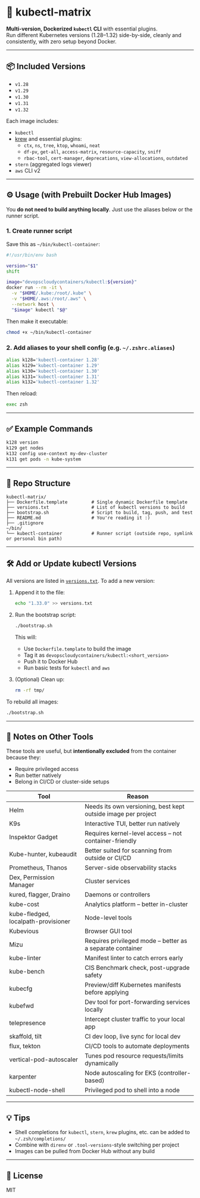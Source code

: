 # 🧰 kubectl-matrix

**Multi-version, Dockerized `kubectl` CLI** with essential plugins.  
Run different Kubernetes versions (1.28–1.32) side-by-side, cleanly and consistently, with zero setup beyond Docker.

---

## 📦 Included Versions

- `v1.28`
- `v1.29`
- `v1.30`
- `v1.31`
- `v1.32`

Each image includes:

- `kubectl`
- [krew](https://krew.sigs.k8s.io/) and essential plugins:
  - `ctx`, `ns`, `tree`, `ktop`, `whoami`, `neat`
  - `df-pv`, `get-all`, `access-matrix`, `resource-capacity`, `sniff`
  - `rbac-tool`, `cert-manager`, `deprecations`, `view-allocations`, `outdated`
- `stern` (aggregated logs viewer)
- `aws` CLI v2

---

## ⚙️ Usage (with Prebuilt Docker Hub Images)

You **do not need to build anything locally**. Just use the aliases below or the runner script.

### 1. Create runner script

Save this as `~/bin/kubectl-container`:

```bash
#!/usr/bin/env bash

version="$1"
shift

image="devopscloudycontainers/kubectl:${version}"
docker run --rm -it \
  -v "$HOME/.kube:/root/.kube" \
  -v "$HOME/.aws:/root/.aws" \
  --network host \
  "$image" kubectl "$@"
```

Then make it executable:

```bash
chmod +x ~/bin/kubectl-container
```

### 2. Add aliases to your shell config (e.g. `~/.zshrc.aliases`)

```bash
alias k128='kubectl-container 1.28'
alias k129='kubectl-container 1.29'
alias k130='kubectl-container 1.30'
alias k131='kubectl-container 1.31'
alias k132='kubectl-container 1.32'
```

Then reload:

```bash
exec zsh
```

---

## ✅ Example Commands

```bash
k128 version
k129 get nodes
k132 config use-context my-dev-cluster
k131 get pods -n kube-system
```

---

## 📁 Repo Structure

```
kubectl-matrix/
├── Dockerfile.template         # Single dynamic Dockerfile template
├── versions.txt                # List of kubectl versions to build
├── bootstrap.sh                # Script to build, tag, push, and test
├── README.md                   # You're reading it :)
├── .gitignore
~/bin/
└── kubectl-container           # Runner script (outside repo, symlink or personal bin path)
```

---

## 🛠 Add or Update kubectl Versions

All versions are listed in [`versions.txt`](./versions.txt).
To add a new version:

1. Append it to the file:

   ```bash
   echo "1.33.0" >> versions.txt
   ```

2. Run the bootstrap script:

   ```bash
   ./bootstrap.sh
   ```

   This will:
   - Use `Dockerfile.template` to build the image
   - Tag it as `devopscloudycontainers/kubectl:<short_version>`
   - Push it to Docker Hub
   - Run basic tests for `kubectl` and `aws`

3. (Optional) Clean up:

   ```bash
   rm -rf tmp/
   ```

To rebuild all images:

```bash
./bootstrap.sh
```

---

## 🧠 Notes on Other Tools

These tools are useful, but **intentionally excluded** from the container because they:

- Require privileged access
- Run better natively
- Belong in CI/CD or cluster-side setups

| Tool                                | Reason                                                                 |
|-------------------------------------|------------------------------------------------------------------------|
| Helm                                | Needs its own versioning, best kept outside image per project          |
| K9s                                 | Interactive TUI, better run natively                                   |
| Inspektor Gadget                    | Requires kernel-level access – not container-friendly                  |
| Kube-hunter, kubeaudit              | Better suited for scanning from outside or CI/CD                       |
| Prometheus, Thanos                  | Server-side observability stacks                                       |
| Dex, Permission Manager             | Cluster services                                                       |
| kured, flagger, Draino              | Daemons or controllers                                                 |
| kube-cost                           | Analytics platform – better in-cluster                                 |
| kube-fledged, localpath-provisioner | Node-level tools                                                       |
| Kubevious                           | Browser GUI tool                                                       |
| Mizu                                | Requires privileged mode – better as a separate container              |
| kube-linter                         | Manifest linter to catch errors early                                  |
| kube-bench                          | CIS Benchmark check, post-upgrade safety                               |
| kubecfg                             | Preview/diff Kubernetes manifests before applying                      |
| kubefwd                             | Dev tool for port-forwarding services locally                          |
| telepresence                        | Intercept cluster traffic to your local app                            |
| skaffold, tilt                      | CI dev loop, live sync for local dev                                   |
| flux, tekton                        | CI/CD tools to automate deployments                                    |
| vertical-pod-autoscaler             | Tunes pod resource requests/limits dynamically                         |
| karpenter                           | Node autoscaling for EKS (controller-based)                            |
| kubectl-node-shell                  | Privileged pod to shell into a node                                    |

---

## 💡 Tips

- Shell completions for `kubectl`, `stern`, `krew` plugins, etc. can be added to `~/.zsh/completions/`
- Combine with `direnv` or `.tool-versions`-style switching per project
- Images can be pulled from Docker Hub without any build

---

## 📝 License

MIT
